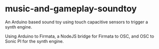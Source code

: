 # music-and-gameplay-soundtoy
An Arduino based sound toy using touch capacitive sensors to trigger a synth engine.

Using Arduino to Firmata, a NodeJS bridge for Firmata to OSC, and OSC to Sonic PI for the synth engine.
